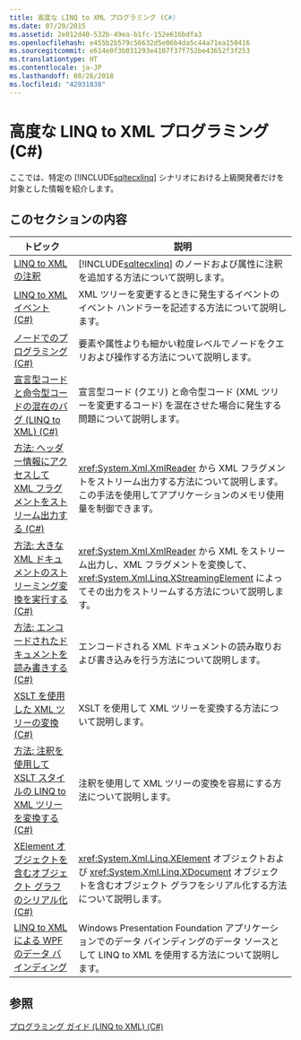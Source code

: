 ```yaml
---
title: 高度な LINQ to XML プログラミング (C#)
ms.date: 07/20/2015
ms.assetid: 2e012d40-532b-49ea-b1fc-152e616bdfa3
ms.openlocfilehash: e455b2b579c56632d5e06b4da5c44a71ea150416
ms.sourcegitcommit: e614e0f3b031293e4107f37f752be43652f3f253
ms.translationtype: HT
ms.contentlocale: ja-JP
ms.lasthandoff: 08/26/2018
ms.locfileid: "42931838"
---
```

# <a name="advanced-linq-to-xml-programming-c"></a>高度な LINQ to XML プログラミング (C#)
ここでは、特定の [!INCLUDE[sqltecxlinq](~/includes/sqltecxlinq-md.md)] シナリオにおける上級開発者だけを対象とした情報を紹介します。  
  
## <a name="in-this-section"></a>このセクションの内容  
  
|トピック|説明|  
|-----------|-----------------|  
|[LINQ to XML の注釈](../../../../csharp/programming-guide/concepts/linq/linq-to-xml-annotations.md)|[!INCLUDE[sqltecxlinq](~/includes/sqltecxlinq-md.md)] のノードおよび属性に注釈を追加する方法について説明します。|  
|[LINQ to XML イベント (C#)](../../../../csharp/programming-guide/concepts/linq/linq-to-xml-events.md)|XML ツリーを変更するときに発生するイベントのイベント ハンドラーを記述する方法について説明します。|  
|[ノードでのプログラミング (C#)](../../../../csharp/programming-guide/concepts/linq/programming-with-nodes.md)|要素や属性よりも細かい粒度レベルでノードをクエリおよび操作する方法について説明します。|  
|[宣言型コードと命令型コードの混在のバグ (LINQ to XML) (C#)](../../../../csharp/programming-guide/concepts/linq/mixed-declarative-code-imperative-code-bugs-linq-to-xml.md)|宣言型コード (クエリ) と命令型コード (XML ツリーを変更するコード) を混在させた場合に発生する問題について説明します。|  
|[方法: ヘッダー情報にアクセスして XML フラグメントをストリーム出力する (C#)](../../../../csharp/programming-guide/concepts/linq/how-to-stream-xml-fragments-with-access-to-header-information.md)|<xref:System.Xml.XmlReader> から XML フラグメントをストリーム出力する方法について説明します。 この手法を使用してアプリケーションのメモリ使用量を制御できます。|  
|[方法: 大きな XML ドキュメントのストリーミング変換を実行する (C#)](../../../../csharp/programming-guide/concepts/linq/how-to-perform-streaming-transform-of-large-xml-documents.md)|<xref:System.Xml.XmlReader> から XML をストリーム出力し、XML フラグメントを変換して、<xref:System.Xml.Linq.XStreamingElement> によってその出力をストリームする方法について説明します。|  
|[方法: エンコードされたドキュメントを読み書きする (C#)](../../../../csharp/programming-guide/concepts/linq/how-to-read-and-write-an-encoded-document.md)|エンコードされる XML ドキュメントの読み取りおよび書き込みを行う方法について説明します。|  
|[XSLT を使用した XML ツリーの変換 (C#)](../../../../csharp/programming-guide/concepts/linq/using-xslt-to-transform-an-xml-tree.md)|XSLT を使用して XML ツリーを変換する方法について説明します。|  
|[方法: 注釈を使用して XSLT スタイルの LINQ to XML ツリーを変換する (C#)](../../../../csharp/programming-guide/concepts/linq/how-to-use-annotations-to-transform-linq-to-xml-trees-in-an-xslt-style.md)|注釈を使用して XML ツリーの変換を容易にする方法について説明します。|  
|[XElement オブジェクトを含むオブジェクト グラフのシリアル化 (C#)](../../../../csharp/programming-guide/concepts/linq/serializing-object-graphs-that-contain-xelement-objects.md)|<xref:System.Xml.Linq.XElement> オブジェクトおよび <xref:System.Xml.Linq.XDocument> オブジェクトを含むオブジェクト グラフをシリアル化する方法について説明します。|  
|[LINQ to XML による WPF のデータ バインディング](/visualstudio/designers/wpf-data-binding-with-linq-to-xml)|Windows Presentation Foundation アプリケーションでのデータ バインディングのデータ ソースとして LINQ to XML を使用する方法について説明します。|  
  
## <a name="see-also"></a>参照  
 [プログラミング ガイド (LINQ to XML) (C#)](../../../../csharp/programming-guide/concepts/linq/programming-guide-linq-to-xml.md)
